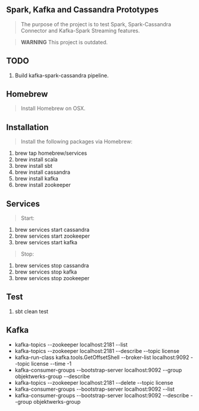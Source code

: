 Spark, Kafka and Cassandra Prototypes
-------------------------------------
>The purpose of the project is to test Spark, Spark-Cassandra Connector and Kafka-Spark Streaming features.

>**WARNING** This project is outdated.

TODO
----
1. Build kafka-spark-cassandra pipeline.

Homebrew
--------
>Install Homebrew on OSX.

Installation
------------
>Install the following packages via Homebrew:

1. brew tap homebrew/services
2. brew install scala
3. brew install sbt
4. brew install cassandra
5. brew install kafka
6. brew install zookeeper

Services
--------
>Start:

1. brew services start cassandra
2. brew services start zookeeper
3. brew services start kafka


>Stop:

1. brew services stop cassandra
2. brew services stop kafka
3. brew services stop zookeeper

Test
----
1. sbt clean test

Kafka
-----
* kafka-topics --zookeeper localhost:2181 --list
* kafka-topics --zookeeper localhost:2181 --describe --topic license
* kafka-run-class kafka.tools.GetOffsetShell --broker-list localhost:9092 --topic license --time -1
* kafka-consumer-groups --bootstrap-server localhost:9092 --group objektwerks-group --describe
* kafka-topics --zookeeper localhost:2181 --delete --topic license
* kafka-consumer-groups --bootstrap-server localhost:9092 --list
* kafka-consumer-groups --bootstrap-server localhost:9092 --describe --group objektwerks-group